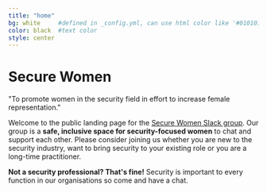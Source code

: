 ```yaml
---
title: "home"
bg: white     #defined in _config.yml, can use html color like '#010101'
color: black  #text color
style: center
---
```


# Secure Women

"To promote women in the security field in effort to increase female representation."

Welcome to the public landing page for the <a href="">Secure Women Slack group</a>. Our group is a <strong>safe, inclusive space for security-focused women</strong> to chat and support each other. Please consider joining us whether you are new to the security industry, want to bring security to your existing role or you are a long-time practitioner.

<strong>Not a security professional? That's fine!</strong> Security is important to every function in our organisations so come and have a chat.